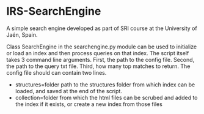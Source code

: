 # IRS-SearchEngine
A simple search engine developed as part of SRI course at the University of Jaén, Spain.

Class SearchEngine in the searchengine.py module can be used to initialize or load an index and then process queries on that index.
The script itself takes 3 command line arguments. First, the path to the config file. Second, the path to the query txt file. Third, how many top matches to return.
The config file should can contain two lines. 
  - structures=folder path to the structures folder from which index can be loaded, and saved at the end of the script. 
  - collection=folder from which the html files can be scrubed and added to the index if it exists, or create a new index from those files
